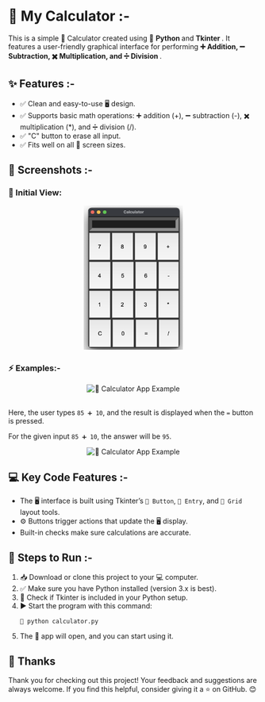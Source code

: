 <h1> 🌟 My Calculator :- </h1>

<p>This is a simple 🧮 Calculator created using 🐍  <b> Python </b> and <b> Tkinter </b>. It features a user-friendly graphical interface for performing <b> ➕ Addition, ➖ Subtraction, ✖️ Multiplication, and ➗ Division </b> .</p>

<h2>✨ Features :- </h2>
<ul>
    <li>✅  Clean and easy-to-use 🖥️ design.</li>
    <li>✅ Supports basic math operations: ➕ addition (+), ➖ subtraction (-), ✖️ multiplication (*), and ➗ division (/).</li>
    <li>✅ "C" button to erase all input.</li>
    <li>✅  Fits well on all 📱 screen sizes.</li>
</ul>

<h2>📸 Screenshots :- </h2>
<h3>👀 Initial View:</h3>
<div style="text-align:center;">
    <img src="Calculator.png" alt="🧮 Calculator App Initial View" style="width: 200px; height: auto;">
</div>

<h3>⚡ Examples:- </h3>
<div style="text-align:center;">
    <img  src="https://github.com/user-attachments/assets/15998eae-04ee-47e8-8ec8-a7dff73e409c" alt="🧮 Calculator App Example" style="width: 200px; height: auto;">
</div>
<br>

<p>Here, the user types <code>85 ➕ 10</code>, and the result is displayed when the <code>=</code> button is pressed. </p>
<p>For the given input <code>85 ➕ 10</code>, the answer will be <code>95</code>.</p>


<div style="text-align:center;">
    <img  src="https://github.com/user-attachments/assets/6662eea5-f9a7-4225-8a3d-70ac9c48eee3" alt="🧮 Calculator App Example" style="width: 200px; height: auto;">
</div>

<h2>💻 Key Code Features :-</h2>
<ul>
    <li> The 🖥️ interface is built using  Tkinter’s <code>🔘 Button</code>, <code>📝 Entry</code>, and <code>📐 Grid</code> layout tools.</li>
    <li> ⚙️ Buttons trigger actions that update the 🖥️ display.</li>
    <li>  Built-in checks make sure calculations are accurate. </li>
</ul>

<h2>📂 Steps to Run :-</h2>
<ol>
    <li>📥 Download or clone this project to your 💻 computer.</li>
    <li>✅ Make sure you have  Python installed (version 3.x is best).</li>
    <li>🔧 Check if  Tkinter is included in your  Python setup.</li>
    <li>▶️ Start the program with this command:</li>
    <pre><code>🐍 python calculator.py</code></pre>
    <li>The 🧮 app will open, and you can start using it. </li>
</ol>

## 🙏 Thanks  
Thank you for checking out this project! Your feedback and suggestions are always welcome. If you find this helpful, consider giving it a ⭐ on GitHub. 😊  


